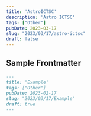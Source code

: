 ```yaml
---
title: 'AstroICTSC'
description: 'Astro ICTSC'
tags: ["Other"]
pubDate: 2023-03-17
slug: "2023/03/17/astro-ictsc"
draft: false
---
```


## Sample Frontmatter

```md
---
title: 'Example'
tags: ["Other"]
pubDate: 2023-02-17
slug: "2023/03/17/Example"
draft: true
---
```